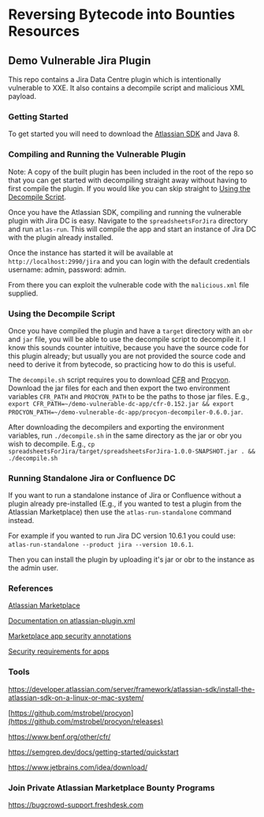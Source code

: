 # Reversing Bytecode into Bounties Resources


## Demo Vulnerable Jira Plugin

This repo contains a Jira Data Centre plugin which is intentionally vulnerable to XXE. It also contains a decompile script and malicious XML payload.

### Getting Started

To get started you will need to download the [Atlassian SDK](https://developer.atlassian.com/server/framework/atlassian-sdk/downloads/) and Java 8.

### Compiling and Running the Vulnerable Plugin

Note: A copy of the built plugin has been included in the root of the repo so that you can get started with decompiling straight away without having to first compile the plugin. If you would like you can skip straight to [Using the Decompile Script](#using-the-decompile-script).

Once you have the Atlassian SDK, compiling and running the vulnerable plugin with Jira DC is easy. Navigate to the `spreadsheetsForJira` directory and run `atlas-run`. This will compile the app and start an instance of Jira DC with the plugin already installed.

Once the instance has started it will be available at `http://localhost:2990/jira` and you can login with the default credentials username: admin, password: admin.

From there you can exploit the vulnerable code with the `malicious.xml` file supplied.

### Using the Decompile Script

Once you have compiled the plugin and have a `target` directory with an `obr` and `jar` file, you will be able to use the decompile script to decompile it. I know this sounds counter intuitive, because you have the source code for this plugin already; but usually you are not provided the source code and need to derive it from bytecode, so practicing how to do this is useful.

The `decompile.sh` script requires you to download [CFR](https://www.benf.org/other/cfr/) and [Procyon](https://github.com/mstrobel/procyon/releases/tag/v0.6.0). Download the jar files for each and then export the two environment variables `CFR_PATH` and `PROCYON_PATH` to be the paths to those jar files. E.g., `export CFR_PATH=~/demo-vulnerable-dc-app/cfr-0.152.jar && export PROCYON_PATH=~/demo-vulnerable-dc-app/procyon-decompiler-0.6.0.jar`.

After downloading the decompilers and exporting the environment variables, run `./decompile.sh` in the same directory as the jar or obr you wish to decompile. E.g., `cp spreadsheetsForJira/target/spreadsheetsForJira-1.0.0-SNAPSHOT.jar . && ./decompile.sh`

### Running Standalone Jira or Confluence DC

If you want to run a standalone instance of Jira or Confluence without a plugin already pre-installed (E.g., if you wanted to test a plugin from the Atlassian Marketplace) then use the `atlas-run-standalone` command instead. 

For example if you wanted to run Jira DC version 10.6.1 you could use: `atlas-run-standalone --product jira --version 10.6.1`.

Then you can install the plugin by uploading it's jar or obr to the instance as the admin user.

### References
[Atlassian Marketplace](https://marketplace.atlassian.com/)

[Documentation on atlassian-plugin.xml](https://developer.atlassian.com/server/framework/atlassian-sdk/rest-plugin-module/) 

[Marketplace app security annotations](https://developer.atlassian.com/platform/marketplace/dc-apps-platform-7-preparing-for-secure-endpoints/)

[Security requirements for apps](https://developer.atlassian.com/platform/marketplace/security-requirements-dc/)


### Tools

https://developer.atlassian.com/server/framework/atlassian-sdk/install-the-atlassian-sdk-on-a-linux-or-mac-system/

[https://github.com/mstrobel/procyon](https://github.com/mstrobel/procyon/releases)

https://www.benf.org/other/cfr/  

https://semgrep.dev/docs/getting-started/quickstart 

https://www.jetbrains.com/idea/download/  

### Join Private Atlassian Marketplace Bounty Programs

https://bugcrowd-support.freshdesk.com 
